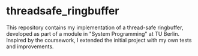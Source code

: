 # threadsafe_ringbuffer
This repository contains my implementation of a thread-safe ringbuffer, developed as part of a module in "System Programming" at TU Berlin. Inspired by the coursework, I extended the initial project with my own tests and improvements. 
